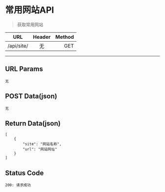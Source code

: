 # 常用网站API

> 获取常用网站

| URL | Header | Method |
|----------- |:--------: |-------:|
| /api/site/ | 无 | GET |

<hr/>

## URL Params

    无

## POST Data(json)

    无

## Return Data(json)

    [
        {
            "site": "网站名称",
            "url": "网站网址"
        }
    ]

## Status Code

    200: 请求成功
